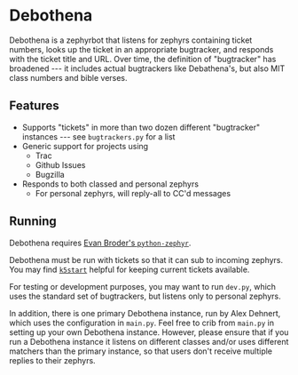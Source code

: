 Debothena
=========

Debothena is a zephyrbot that listens for zephyrs containing ticket numbers,
looks up the ticket in an appropriate bugtracker, and responds with the ticket
title and URL. Over time, the definition of "bugtracker" has broadened --- it
includes actual bugtrackers like Debathena's, but also MIT class numbers and
bible verses.

Features
--------

- Supports "tickets" in more than two dozen different "bugtracker" instances --- see `bugtrackers.py` for a list
- Generic support for projects using
    - Trac
    - Github Issues
    - Bugzilla
- Responds to both classed and personal zephyrs
    - For personal zephyrs, will reply-all to CC'd messages

Running
-------

Debothena requires [Evan Broder's
`python-zephyr`](https://github.com/ebroder/python-zephyr).

Debothena must be run with tickets so that it can sub to incoming zephyrs. You
may find [`k5start`](http://www.eyrie.org/~eagle/software/kstart/) helpful for
keeping current tickets available.

For testing or development purposes, you may want to run `dev.py`, which uses
the standard set of bugtrackers, but listens only to personal zephyrs.

In addition, there is one primary Debothena instance, run by Alex Dehnert,
which uses the configuration in `main.py`. Feel free to crib from `main.py` in
setting up your own Debothena instance. However, please ensure that if you run
a Debothena instance it listens on different classes and/or uses different
matchers than the primary instance, so that users don't receive multiple
replies to their zephyrs.
